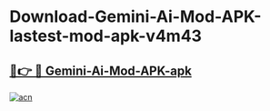 # Download-Gemini-Ai-Mod-APK-lastest-mod-apk-v4m43

<h2><a href="https://apkcomod.com?title=Gemini-Ai-Mod-APK">🔗👉 🔴 Gemini-Ai-Mod-APK-apk </a></h2>

[![acn](https://github.com/user-attachments/assets/0f9c940e-d8b0-45ae-aac7-cd30a18b3e1c)](https://apkcomod.com?title=Gemini-Ai-Mod-APK)
